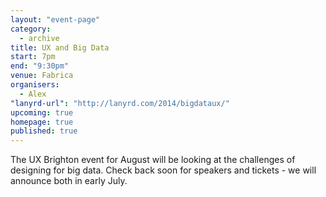 ```yaml
---
layout: "event-page"
category: 
  - archive
title: UX and Big Data
start: 7pm
end: "9:30pm"
venue: Fabrica
organisers: 
  - Alex
"lanyrd-url": "http://lanyrd.com/2014/bigdataux/"
upcoming: true
homepage: true
published: true
---
```


The UX Brighton event for August will be looking at the challenges of designing for big data. Check back soon for speakers and tickets - we will announce both in early July.